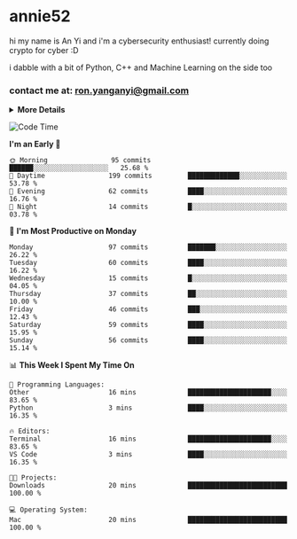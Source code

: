 # annie52 

hi my name is An Yi and i'm a cybersecurity enthusiast!
currently doing crypto for cyber :D

i dabble with a bit of Python, C++ and Machine Learning on the side too

<!--
![trophy](https://github-profile-trophy.vercel.app/?username=yanganyi&theme=discord&no-frame=true&no-bg=false&margin-w=4&row=1)
-->

### contact me at: ron.yanganyi@gmail.com

<details>
<summary>
  <strong>More Details</strong>
</summary>
<br/>

**main langs**

![Python](https://img.shields.io/badge/-Python-black?style=for-the-badge&logo=python)
![C++](https://img.shields.io/badge/-C%2B%2B-black?style=for-the-badge&logo=c%2B%2B)
![Swift](https://img.shields.io/badge/-Swift-black?style=for-the-badge&logo=swift)

**dev envs**

![VSCode](https://img.shields.io/badge/-VS_Code-black?style=for-the-badge&logo=visualstudiocode)
![Figma](https://img.shields.io/badge/-Figma-black?style=for-the-badge&logo=figma)
![XCode](https://img.shields.io/badge/-XCode-black?style=for-the-badge&logo=xcode)
![Github](https://img.shields.io/badge/-Github-black?style=for-the-badge&logo=github)

**browsers**

![Arc Browser](https://img.shields.io/badge/-Arc-black?style=for-the-badge&logo=arc)
![Opera GX](https://img.shields.io/badge/-Opera_GX-black?style=for-the-badge&logo=operagx)
![Firefox](https://img.shields.io/badge/-Firefox-black?style=for-the-badge&logo=firefox)

**devices**

![macOS](https://img.shields.io/badge/-macOS-black?style=for-the-badge&logo=macos)
![Kali Linux](https://img.shields.io/badge/-Kali-black?style=for-the-badge&logo=kalilinux)
![Windows](https://img.shields.io/badge/-Windows-black?style=for-the-badge&logo=windows11)
![Android](https://img.shields.io/badge/-Android-black?style=for-the-badge&logo=android)

</details>

<!--START_SECTION:waka-->
![Code Time](http://img.shields.io/badge/Code%20Time-31%20hrs%2028%20mins-blue)

**I'm an Early 🐤** 

```text
🌞 Morning                95 commits          ██████░░░░░░░░░░░░░░░░░░░   25.68 % 
🌆 Daytime                199 commits         █████████████░░░░░░░░░░░░   53.78 % 
🌃 Evening                62 commits          ████░░░░░░░░░░░░░░░░░░░░░   16.76 % 
🌙 Night                  14 commits          █░░░░░░░░░░░░░░░░░░░░░░░░   03.78 % 
```
📅 **I'm Most Productive on Monday** 

```text
Monday                   97 commits          ███████░░░░░░░░░░░░░░░░░░   26.22 % 
Tuesday                  60 commits          ████░░░░░░░░░░░░░░░░░░░░░   16.22 % 
Wednesday                15 commits          █░░░░░░░░░░░░░░░░░░░░░░░░   04.05 % 
Thursday                 37 commits          ██░░░░░░░░░░░░░░░░░░░░░░░   10.00 % 
Friday                   46 commits          ███░░░░░░░░░░░░░░░░░░░░░░   12.43 % 
Saturday                 59 commits          ████░░░░░░░░░░░░░░░░░░░░░   15.95 % 
Sunday                   56 commits          ████░░░░░░░░░░░░░░░░░░░░░   15.14 % 
```


📊 **This Week I Spent My Time On** 

```text
💬 Programming Languages: 
Other                    16 mins             █████████████████████░░░░   83.65 % 
Python                   3 mins              ████░░░░░░░░░░░░░░░░░░░░░   16.35 % 

🔥 Editors: 
Terminal                 16 mins             █████████████████████░░░░   83.65 % 
VS Code                  3 mins              ████░░░░░░░░░░░░░░░░░░░░░   16.35 % 

🐱‍💻 Projects: 
Downloads                20 mins             █████████████████████████   100.00 % 

💻 Operating System: 
Mac                      20 mins             █████████████████████████   100.00 % 
```


<!--END_SECTION:waka-->

<!--
## a little background

- I am currently studying at [Hwa Chong Junior College](https://www.hci.edu.sg/), subject combi P CP M E
- Currently doing CTFs and [Leetcode](https://leetcode.com/) daily challenges
- Fluent in English and Chinese, learning Russian and Indonesian

<a href="">
  <img align="centre" src="https://github-readme-stats.vercel.app/api?username=yanganyi&count_private=true&include_all_commits=true&show_icons=true&title_color=007bff&text_color=e7e7e7&icon_color=007bff&bg_color=171c28" />
<a />
-->



<!--
![Top Langs](https://github-readme-stats.vercel.app/api/top-langs/?username=yanganyi&layout=compact&title_color=007bff&text_color=e7e7e7&icon_color=007bff&bg_color=171c28)
-->

<!--
**yanganyi/yanganyi** is a ✨ _special_ ✨ repository because its `README.md` (this file) appears on your GitHub profile.

Here are some ideas to get you started:

- 🔭 I’m currently working on ...
- 🌱 I’m currently learning ...
- 👯 I’m looking to collaborate on ...
- 🤔 I’m looking for help with ...
- 💬 Ask me about ...
- 📫 How to reach me: ...
- 😄 Pronouns: ...
- ⚡ Fun fact: ...
-->
